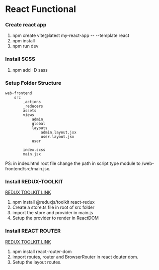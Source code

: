 # React Functional

### Create react app
1. npm create vite@latest my-react-app -- --template react
2. npm install
3. npm run dev

### Install SCSS
1. npm add -D sass

### Setup Folder Structure
```
web-frontend
	src
		_actions
		_reducers
		assets
		views
			admin
			global
			layouts
				admin.layout.jsx
				user.layout.jsx
			user
		
		index.scss
		main.jsx
```
PS: in index.html root file change the path in script type module to /web-frontend/src/main.jsx.


### Install REDUX-TOOLKIT
[REDUX TOOLKIT LINK](https://redux-toolkit.js.org/tutorials/quick-start)
1. npm install @reduxjs/toolkit react-redux
2. Create a store.ts file in root of src folder
3. import the store and provider in main.js
4. Setup the provider to render in ReactDOM

### Install REACT ROUTER
[REDUX TOOLKIT LINK](https://reactrouter.com/en/main/start/overview)
1. npm install react-router-dom
2. import routes, router and BrowserRouter in react douter dom.
3. Setup the layout routes.
